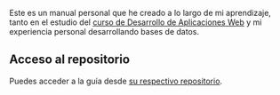 Este es un manual personal que he creado a lo largo de mi aprendizaje, tanto en el estudio del [curso de Desarrollo de Aplicaciones Web](../Desarrollo%20de%20Aplicaciones%20Web%20(DAW)/) y mi experiencia personal desarrollando  bases de datos.  

## Acceso al repositorio

Puedes acceder a la guía desde [su respectivo repositorio](https://github.com/hugorsz-dev/manuales/blob/main/md/introduccion-a-linux.md).

